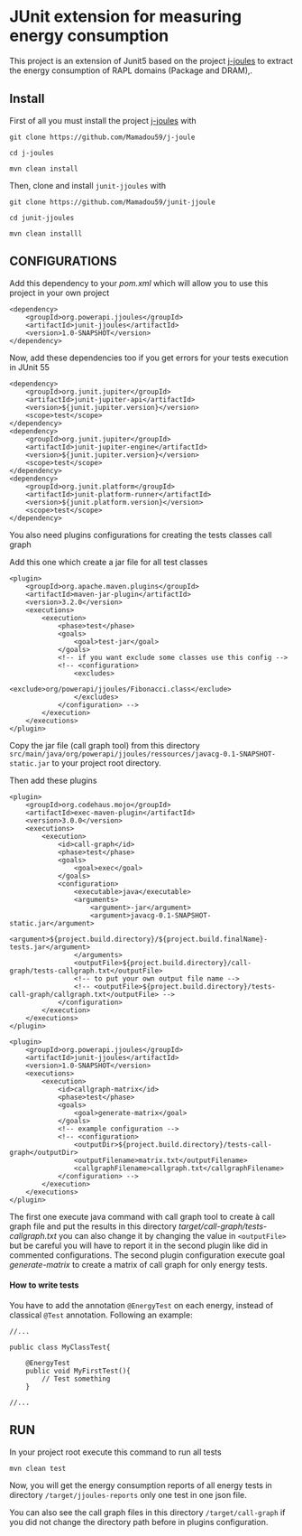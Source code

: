 # JUnit extension for measuring energy consumption

This project is an extension of Junit5 based on the project  [j-joules](https://github.com/Mamadou59/j-joules) to extract the energy consumption of RAPL domains (Package and DRAM),.

## Install

First of all you must install the project [j-joules](https://github.com/Mamadou59/j-joules) with

	git clone https://github.com/Mamadou59/j-joule
	
	cd j-joules
	
	mvn clean install
	
Then, clone and install `junit-jjoules` with

	git clone https://github.com/Mamadou59/junit-jjoule
	
	cd junit-jjoules
	
	mvn clean installl

## CONFIGURATIONS

Add this dependency to your *pom.xml* which will allow you to use this project in your own project

	<dependency>
		<groupId>org.powerapi.jjoules</groupId>
		<artifactId>junit-jjoules</artifactId>
		<version>1.0-SNAPSHOT</version>
    </dependency>

Now, add these dependencies too if you get errors for your tests execution in JUnit 55

	<dependency>
		<groupId>org.junit.jupiter</groupId>
		<artifactId>junit-jupiter-api</artifactId>
		<version>${junit.jupiter.version}</version>
		<scope>test</scope>
	</dependency>
	<dependency>
		<groupId>org.junit.jupiter</groupId>
		<artifactId>junit-jupiter-engine</artifactId>
		<version>${junit.jupiter.version}</version>
		<scope>test</scope>
	</dependency>
	<dependency>
		<groupId>org.junit.platform</groupId>
		<artifactId>junit-platform-runner</artifactId>
		<version>${junit.platform.version}</version>
		<scope>test</scope>
	</dependency>

You also need plugins configurations for creating the tests classes call graph 

Add this one which create a jar file for all test classes

	<plugin>
		<groupId>org.apache.maven.plugins</groupId>
		<artifactId>maven-jar-plugin</artifactId>
		<version>3.2.0</version>
		<executions>
			<execution>
				<phase>test</phase>
				<goals>
					<goal>test-jar</goal>
				</goals>
				<!-- if you want exclude some classes use this config -->
				<!-- <configuration> 
					<excludes> 
						<exclude>org/powerapi/jjoules/Fibonacci.class</exclude> 
					</excludes> 
				</configuration> -->
			</execution>
		</executions>
	</plugin>
	
Copy the jar file (call graph tool) from this directory `src/main/java/org/powerapi/jjoules/ressources/javacg-0.1-SNAPSHOT-static.jar` to your project root directory.

Then add these plugins

	<plugin>
		<groupId>org.codehaus.mojo</groupId>
		<artifactId>exec-maven-plugin</artifactId>
		<version>3.0.0</version>
		<executions>
			<execution>
				<id>call-graph</id>
				<phase>test</phase>
				<goals>
					<goal>exec</goal>
				</goals>
				<configuration>
					<executable>java</executable>
					<arguments>
						<argument>-jar</argument>
						<argument>javacg-0.1-SNAPSHOT-static.jar</argument>
						<argument>${project.build.directory}/${project.build.finalName}-tests.jar</argument>
					</arguments>
					<outputFile>${project.build.directory}/call-graph/tests-callgraph.txt</outputFile>
					<!-- to put your own output file name -->
					<!-- <outputFile>${project.build.directory}/tests-call-graph/callgraph.txt</outputFile> -->
				</configuration>
			</execution>
		</executions>
	</plugin>
	
	<plugin>
		<groupId>org.powerapi.jjoules</groupId>
		<artifactId>junit-jjoules</artifactId>
		<version>1.0-SNAPSHOT</version>
		<executions>
			<execution>
				<id>callgraph-matrix</id>
				<phase>test</phase>
				<goals>
					<goal>generate-matrix</goal>
				</goals>
				<!-- example configuration -->
				<!-- <configuration> 
					<outputDir>${project.build.directory}/tests-call-graph</outputDir> 
					<outputFilename>matrix.txt</outputFilename> 
					<callgraphFilename>callgraph.txt</callgraphFilename> 
				</configuration> -->
			</execution>
		</executions>
	</plugin>
	
The first one execute java command with call graph tool to create à call graph file and put the results in this directory *target/call-graph/tests-callgraph.txt* you can also change it by changing the value in `<outputFile>` but be careful you will have to report it in the second plugin like did in commented configurations. The second plugin configuration execute goal *generate-matrix* to create a matrix of call graph for only energy tests. 

#### How to write tests 

You have to add the annotation `@EnergyTest` on each energy, instead of classical `@Test` annotation.
Following an example:  

	//...
	
	public class MyClassTest{
		
		@EnergyTest
		public void MyFirstTest(){
			// Test something
		}
		
	//...

## RUN

In your project root execute this command to run all tests
	
	mvn clean test

Now, you will get the energy consumption reports of all energy tests in directory `/target/jjoules-reports` only one test in one json file.

You can also see the call graph files in this directory `/target/call-graph` if you did not change the directory path before in plugins configuration.
